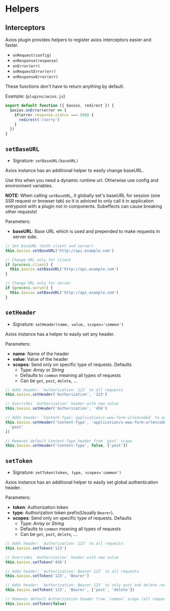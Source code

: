 # Helpers

## Interceptors

Axios plugin provides helpers to register axios interceptors easier and faster.

- `onRequest(config)`
- `onResponse(response)`
- `onError(err)`
- `onRequestError(err)`
- `onResponseError(err)`

These functions don't have to return anything by default.

Example: (`plugins/axios.js`)

```js
export default function ({ $axios, redirect }) {
  $axios.onError(error => {
    if(error.response.status === 500) {
      redirect('/sorry')
    }
  })
}
```

## `setBaseURL`

- Signature: `setBaseURL(baseURL)`

Axios instance has an additional helper to easily change baseURL.

Use this when you need a dynamic runtime url. Otherwise use config and environment variables.

**NOTE:** When calling `setBaseURL`, it globally set's baseURL for session (one SSR request or browser tab) so it is adviced to only call it in application entrypoint with a plugin not in components. Subeffects can cause breaking other requests!

Parameters:

* **baseURL**: Base URL which is used and prepended to make requests in server side.

```js
// Set baseURL (both client and server)
this.$axios.setBaseURL('http://api.example.com')

// Change URL only for client
if (process.client) {
  this.$axios.setBaseURL('http://api.example.com')
}

// Change URL only for server
if (process.server) {
  this.$axios.setBaseURL('http://api.example.com')
}
```

## `setHeader`

- Signature: `setHeader(name, value, scopes='common')`

Axios instance has a helper to easily set any header.

Parameters:

* **name**: Name of the header
* **value**: Value of the header
* **scopes**: Send only on specific type of requests. Defaults
  * Type: _Array_ or _String_
  * Defaults to `common` meaning all types of requests
  * Can be `get`, `post`, `delete`, ...

```js
// Adds header: `Authorization: 123` to all requests
this.$axios.setHeader('Authorization', '123')

// Overrides `Authorization` header with new value
this.$axios.setHeader('Authorization', '456')

// Adds header: `Content-Type: application/x-www-form-urlencoded` to only post requests
this.$axios.setHeader('Content-Type', 'application/x-www-form-urlencoded', [
  'post'
])

// Removes default Content-Type header from `post` scope
this.$axios.setHeader('Content-Type', false, ['post'])
```

## `setToken`

- Signature: `setToken(token, type, scopes='common')`

Axios instance has an additional helper to easily set global authentication header.

Parameters:

* **token**: Authorization token
* **type**: Authorization token prefix(Usually `Bearer`).
* **scopes**: Send only on specific type of requests. Defaults
  * Type: _Array_ or _String_
  * Defaults to `common` meaning all types of requests
  * Can be `get`, `post`, `delete`, ...

```js
// Adds header: `Authorization: 123` to all requests
this.$axios.setToken('123')

// Overrides `Authorization` header with new value
this.$axios.setToken('456')

// Adds header: `Authorization: Bearer 123` to all requests
this.$axios.setToken('123', 'Bearer')

// Adds header: `Authorization: Bearer 123` to only post and delete requests
this.$axios.setToken('123', 'Bearer', ['post', 'delete'])

// Removes default Authorization header from `common` scope (all requests)
this.$axios.setToken(false)
```
